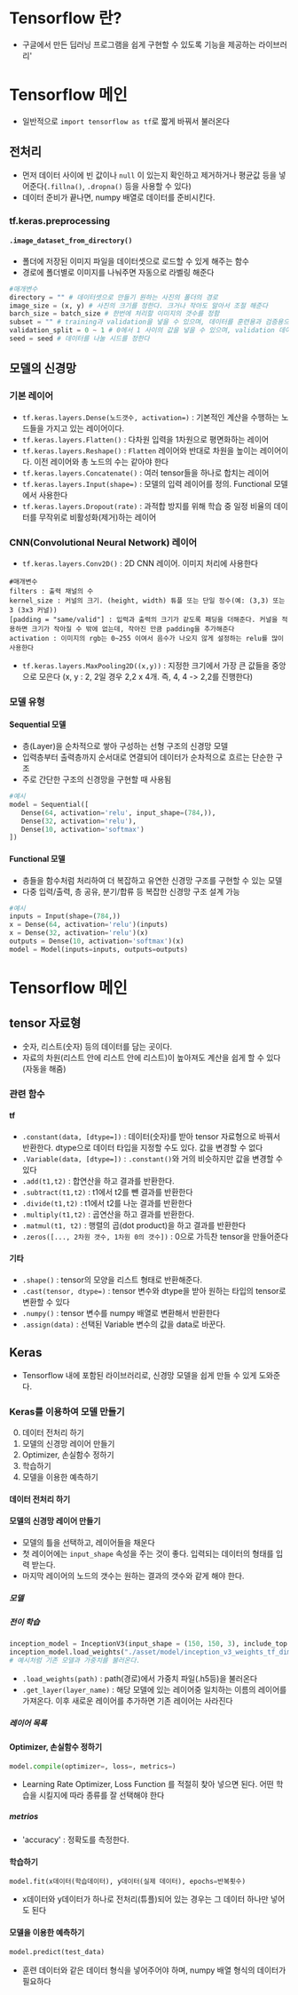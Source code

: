 # Tensorflow 란?
- 구글에서 만든 딥러닝 프로그램을 쉽게 구현할 수 있도록 기능을 제공하는 라이브러리'
# Tensorflow 메인
- 일반적으로 `import tensorflow as tf`로 짧게 바꿔서 불러온다
## 전처리
- 먼저 데이터 사이에 빈 값이나 `null` 이 있는지 확인하고 제거하거나 평균값 등을 넣어준다(`.fillna()`, `.dropna()` 등을 사용할 수 있다)
- 데이터 준비가 끝나면, numpy 배열로 데이터를 준비시킨다.
### tf.keras.preprocessing
#### `.image_dataset_from_directory()`
- 폴더에 저장된 이미지 파일을 데이터셋으로 로드할 수 있게 해주는 함수
- 경로에 폴더별로 이미지를 나눠주면 자동으로 라벨링 해준다
```python
#매개변수
directory = "" # 데이터셋으로 만들기 원하는 사진의 폴더의 경로
image_size = (x, y) # 사진의 크기를 정한다. 크거나 작아도 알아서 조절 해준다
barch_size = batch_size # 한번에 처리할 이미지의 갯수를 정함
subset = "" # training과 validation을 넣을 수 있으며, 데이터를 훈련용과 검증용으로 나누기 위해 사용한다. 보통 seed, validation_split 매개변수를 같게 설정한다
validation_split = 0 ~ 1 # 0에서 1 사이의 값을 넣을 수 있으며, validation 데이터의 비율을 결정한다
seed = seed # 데이터를 나눌 시드를 정한다
```
## 모델의 신경망
### 기본 레이어
- `tf.keras.layers.Dense(노드갯수, activation=)` : 기본적인 계산을 수행하는 노드들을 가지고 있는 레이어이다.
- `tf.keras.layers.Flatten()` : 다차원 입력을 1차원으로 평면화하는 레이어
- `tf.keras.layers.Reshape()` : `Flatten` 레이어와 반대로 차원을 높이는 레이어이다. 이전 레이어와 총 노드의 수는 같아야 한다
- `tf.keras.layers.Concatenate()` : 여러 tensor들을 하나로 합치는 레이어
- `tf.keras.layers.Input(shape=)` : 모델의 입력 레이어를 정의. Functional 모델에서 사용한다
- `tf.keras.layers.Dropout(rate)` : 과적합 방지를 위해 학습 중 일정 비율의 데이터를 무작위로 비활성화(제거)하는 레이어
### CNN(Convolutional Neural Network) 레이어
- `tf.keras.layers.Conv2D()` : 2D CNN 레이어. 이미지 처리에 사용한다
```
#매개변수
filters : 출력 채널의 수
kernel_size : 커널의 크기. (height, width) 튜플 또는 단일 정수(예: (3,3) 또는 3 (3x3 커널))
[padding = "same/valid"] : 입력과 출력의 크기가 같도록 패딩을 더해준다. 커널을 적용하면 크기가 작아질 수 밖에 없는데, 작아진 만큼 padding을 추가해준다
activation : 이미지의 rgb는 0~255 이여서 음수가 나오지 않게 설정하는 relu를 많이 사용한다
```
- `tf.keras.layers.MaxPooling2D((x,y))` : 지정한 크기에서 가장 큰 값들을 중앙으로 모은다 (x, y : 2, 2일 경우 2,2 x 4개. 즉, 4, 4 -> 2,2를 진행한다)

### 모델 유형
#### Sequential 모델
- 층(Layer)을 순차적으로 쌓아 구성하는 선형 구조의 신경망 모델
- 입력층부터 출력층까지 순서대로 연결되어 데이터가 순차적으로 흐르는 단순한 구조
- 주로 간단한 구조의 신경망을 구현할 때 사용됨
```python
#예시
model = Sequential([
   Dense(64, activation='relu', input_shape=(784,)),
   Dense(32, activation='relu'),
   Dense(10, activation='softmax')
])
```
#### Functional 모델
- 층들을 함수처럼 처리하여 더 복잡하고 유연한 신경망 구조를 구현할 수 있는 모델
- 다중 입력/출력, 층 공유, 분기/합류 등 복잡한 신경망 구조 설계 가능
```python
#예시
inputs = Input(shape=(784,))
x = Dense(64, activation='relu')(inputs)
x = Dense(32, activation='relu')(x)
outputs = Dense(10, activation='softmax')(x)
model = Model(inputs=inputs, outputs=outputs)
```

<!--======================================================밑은 정리중-->

# Tensorflow 메인

## tensor 자료형
- 숫자, 리스트(숫자) 등의 데이터를 담는 곳이다.
- 자료의 차원(리스트 안에 리스트 안에 리스트)이 높아져도 계산을 쉽게 할 수 있다(자동을 해줌)
### 관련 함수
#### tf
- `.constant(data, [dtype=])` : 데이터(숫자)를 받아 tensor 자료형으로 바꿔서 반환한다. dtype으로 데이터 타입을 지정할 수도 있다. 값을 변경할 수 없다
- `.Variable(data, [dtype=])` : `.constant()`와 거의 비슷하지만 값을 변경할 수 있다
- `.add(t1,t2)` : 합연산을 하고 결과를 반환한다.
- `.subtract(t1,t2)` : t1에서 t2를 뺀 결과를 반환한다
- `.divide(t1,t2)` : t1에서 t2를 나눈 결과를 반환한다
- `.multiply(t1,t2)` : 곱연산을 하고 결과를 반환한다.
- `.matmul(t1, t2)` : 행렬의 곱(dot product)을 하고 결과를 반환한다
- `.zeros([..., 2차원 갯수, 1차원 0의 갯수])` : 0으로 가득찬 tensor을 만들어준다
#### 기타
- `.shape()` : tensor의 모양을 리스트 형태로 반환해준다.
- `.cast(tensor, dtype=)` : tensor 변수와 dtype을 받아 원하는 타입의 tensor로 변환할 수 있다
- `.numpy()` : tensor 변수를 numpy 배열로 변환해서 반환한다
- `.assign(data)` : 선택된 Variable 변수의 값을 data로 바꾼다.
## Keras
- Tensorflow 내에 포함된 라이브러리로, 신경망 모델을 쉽게 만들 수 있게 도와준다.
### Keras를 이용하여 모델 만들기
0. 데이터 전처리 하기
1. 모델의 신경망 레이어 만들기
2. Optimizer, 손실함수 정하기
3. 학습하기
4. 모델을 이용한 예측하기
#### 데이터 전처리 하기
#### 모델의 신경망 레이어 만들기
- 모델의 틀을 선택하고, 레이어들을 채운다
- 첫 레이어에는 `input_shape` 속성을 주는 것이 좋다. 입력되는 데이터의 형태를 입력 받는다.
- 마지막 레이어의 노드의 갯수는 원하는 결과의 갯수와 같게 해야 한다.
##### 모델
##### 전이 학습
```python
inception_model = InceptionV3(input_shape = (150, 150, 3), include_top = False, weights = None)
inception_model.load_weights("./asset/model/inception_v3_weights_tf_dim_ordering_tf_kernels_notop.h5")
# 예시처럼 기존 모델과 가중치를 불러온다.
```
- `.load_weights(path)` : path(경로)에서 가중치 파일(.h5등)을 불러온다
- `.get_layer(layer_name)` : 해당 모델에 있는 레이어중 일치하는 이름의 레이어를 가져온다. 이후 새로운 레이어를 추가하면 기존 레이어는 사라진다
##### 레이어 목록


#### Optimizer, 손실함수 정하기
```python
model.compile(optimizer=, loss=, metrics=)
```
- Learning Rate Optimizer, Loss Function 를 적절히 찾아 넣으면 된다. 어떤 학습을 시킬지에 따라 종류를 잘 선택해야 한다
##### metrios
- 'accuracy' : 정확도를 측정한다. 

#### 학습하기
```python
model.fit(x데이터(학습데이터), y데이터(실제 데이터), epochs=반복횟수)
```
- x데이터와 y데이터가 하나로 전처리(튜플)되어 있는 경우는 그 데이터 하나만 넣어도 된다

#### 모델을 이용한 예측하기
```python
model.predict(test_data)
```
- 훈련 데이터와 같은 데이터 형식을 넣어주어야 하며, numpy 배열 형식의 데이터가 필요하다
